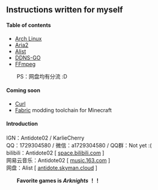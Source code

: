 ## Instructions written for myself
#### Table of contents
- [Arch Linux](./arch%20linux.md)
- [Aria2](./aria2.md)
- [Alist](./alist.md)
- [DDNS-GO](./ddns-go.md)
- [FFmpeg](./ffmpeg.md)

&ensp;&ensp;&ensp;&ensp;PS：网盘均有分流 :D

#### Coming soon
* [Curl](https://curl.se/)
* [Fabric](https://fabricmc.net/) modding toolchain for Minecraft

#### Introduction
IGN：Antidote02 / KarlieCherry   
QQ：1729304580 / 微信：a1729304580 / QQ群：Not yet :(  
bilibili：Antidote02 [ [space.bilibili.com](https://space.bilibili.com/13790079) ]  
网易云音乐：Antidote02 [ [music.163.com](https://music.163.com/#/user/home?id=288347895) ]  
网盘：Alist [ [antidote.skyman.cloud](http://antidote.skyman.cloud:22742/) ]

&ensp;&ensp;&ensp;&ensp;**Favorite games is *Arknights* ！！** 